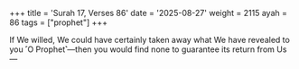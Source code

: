 +++
title = 'Surah 17, Verses 86'
date = '2025-08-27'
weight = 2115
ayah = 86
tags = ["prophet"]
+++

If We willed, We could have certainly taken away what We have revealed to you ˹O Prophet˺—then you would find none to guarantee its return from Us—